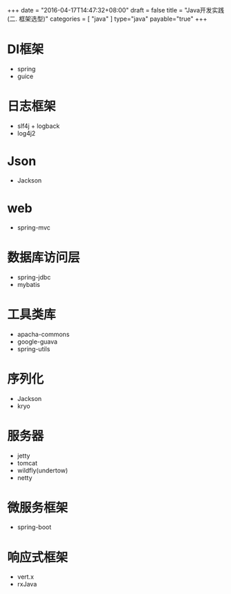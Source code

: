+++
date = "2016-04-17T14:47:32+08:00"
draft = false
title = "Java开发实践(二. 框架选型)"
categories = [ "java" ]
type="java"
payable="true"
+++

# DI框架
* spring
* guice

# 日志框架
* slf4j + logback
* log4j2

# Json
* Jackson
<!-- more -->

# web
* spring-mvc

# 数据库访问层
* spring-jdbc
* mybatis

# 工具类库
* apacha-commons
* google-guava
* spring-utils

# 序列化
* Jackson
* kryo

# 服务器
* jetty
* tomcat
* wildfly(undertow)
* netty

# 微服务框架
* spring-boot

# 响应式框架
* vert.x
* rxJava
